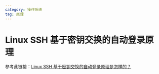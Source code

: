 ```yaml
---
category: 操作系统
tag: 原理
---
```


# Linux SSH 基于密钥交换的自动登录原理

参考此链接：[Linux SSH 基于密钥交换的自动登录原理是怎样的？](http://www.360doc.com/content/17/0624/10/1513309_666128067.shtml)

